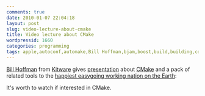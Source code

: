 ```yaml
---
comments: true
date: 2010-01-07 22:04:18
layout: post
slug: video-lecture-about-cmake
title: Video lecture about CMake
wordpressid: 1660
categories: programming
tags: apple,autoconf,automake,Bill Hoffman,bjam,boost,build,building,cdash,cmake,compilation,cpack,ctest,google,kitware,lecture,linux,make,microsoft,osx,presentation,programming,software,tool,video,windows,youtube
---
```


[Bill Hoffman](http://www.kitware.com/company/team/hoffman.html) from [Kitware](http://http://www.kitware.com/) gives [presentation](http://www.youtube.com/watch?v=8Ut9o4OdSC0) about [CMake](http://www.cmake.org/) and a pack of related tools to the [happiest easygoing working nation on the Earth](http://www.google.com):







It's worth to watch if interested in CMake.

